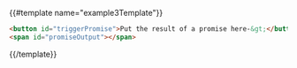 {{#template name="example3Template"}}
```html
<button id="triggerPromise">Put the result of a promise here-&gt;</button>
<span id="promiseOutput"></span>
```
{{/template}}
